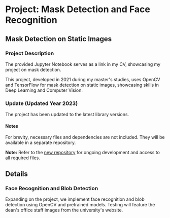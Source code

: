 # Project: Mask Detection and Face Recognition

## Mask Detection on Static Images

### Project Description

The provided Jupyter Notebook serves as a link in my CV, showcasing my project on mask detection.

This project, developed in 2021 during my master's studies, uses OpenCV and TensorFlow for mask detection on static images, showcasing skills in Deep Learning and Computer Vision.

### Update (Updated Year 2023)

The project has been updated to the latest library versions. 

#### Notes

For brevity, necessary files and dependencies are not included. They will be available in a separate repository.

**Note:** Refer to the [new repository](link_do_nowego_repozytorium) for ongoing development and access to all required files.

## Details

### Face Recognition and Blob Detection

Expanding on the project, we implement face recognition and blob detection using OpenCV and pretrained models. Testing will feature the dean's office staff images from the university's website.
